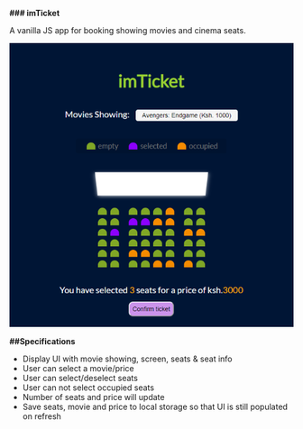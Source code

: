 **### imTicket**

A vanilla JS app for booking showing movies and cinema seats.

   ![](demo.png)

**##Specifications**

- Display UI with movie showing, screen, seats & seat info
- User can select a movie/price
- User can select/deselect seats
- User can not select occupied seats
- Number of seats and price will update
- Save seats, movie and price to local storage so that UI is still populated on refresh



